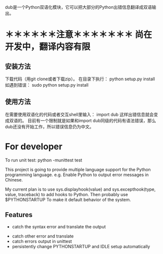 dub是一个Python双语化模块，它可以把大部分的Python出错信息翻译成双语输出。

＊＊＊＊＊＊注意＊＊＊＊＊＊＊
 尚在开发中，翻译内容有限
=====================================================
安装方法
-------
下载代码（用git clone或者下载zip）。
在目录下执行：
python setup.py install
如遇到错误：
sudo python setup.py install

使用方法
-------
在需要使用双语化的代码或者交互shell里输入：
import dub
这样出错信息就会变成双语的。
目前有一个限制就是如果和import dub同级的代码有语法错误，那么dub还没有开始工作，所以错误信息仍为中文。


For developer
================
To run unit test:
python -munittest test

This project is going to provide multiple language support for the Python programming language. e.g. Enable Python to output error messages in Chinese.

My current plan is to use
sys.displayhook(value)
and
sys.excepthook(type, value, traceback)
to add hooks to Python. Then probably use
$PYTHONSTARTUP
To make it default behavior of the system.

Features
----------
* catch the syntax error and translate the output
+ catch other error and translate
+ catch errors output in unittest
+ persistently change PYTHONSTARTUP and IDLE setup automatically